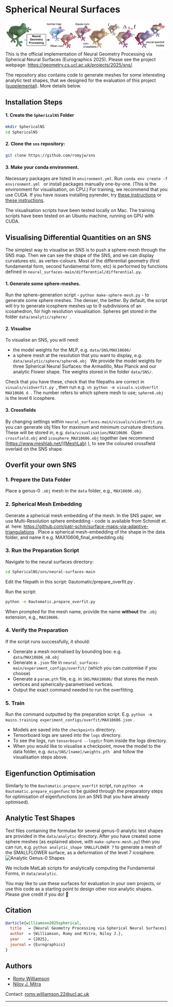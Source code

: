 # Spherical Neural Surfaces
![Frogs coloured by differential quantities](teaser.png?raw=true "SNS Frogs")
This is the official implementation of Neural Geometry Processing via Spherical Neural Surfaces (Eurographics 2025).
Please see the project webpage: https://geometry.cs.ucl.ac.uk/projects/2025/sns/.

The repository also contains code to generate meshes for some interesting analytic test shapes, that we designed for the evaluation of this project ([supplemental](https://geometry.cs.ucl.ac.uk/projects/2025/sns/paper_docs/supplemental.pdf)). More details below.


## Installation Steps

#### 1. Create the `SphericalNS` Folder
```sh
mkdir SphericalNS
cd SphericalNS
```

#### 2. Clone the `sns` repository:
```sh
git clone https://github.com/romyjw/sns
```
#### 3. Make your conda environment.

Necessary packages are listed in ```environment.yml```.
Run ```conda env create -f environment.yml ``` or install packages manually one-by-one.
(This is the environment for visualisation, on CPU.)
For training, we recommend that you use CUDA. 
If you have issues installing pyrender, try [these instructions](https://pyrender.readthedocs.io/en/latest/install/) or [these instructions](https://github.com/smartgeometry-ucl/COMP0119_24-25/tree/main/lab_demos/Tutorial%201%20-%20%20coding_framework#install-pyrender).

The visualisation scripts have been tested locally on Mac.
The training scripts have been tested on an Ubuntu machine, running on GPU with CUDA.

## Visualising Differential Quantities on an SNS

The simplest way to visualise an SNS is to push a sphere-mesh through the SNS map. Then we can see the shape of the SNS, and we can display curvatures etc. as vertex-colours.
Most of the differential geometry (first fundamental form, second fundamental form, etc) is performed by functions defined in ```neural_surfaces-main/differential/differential.py```.

#### 1. Generate some sphere-meshes.
Run the sphere-generation script - ```python make-sphere-mesh.py``` - to generate some sphere meshes. The denser, the better. By default, the script will try to generate icosphere meshes up to 9 subdivisions of an icosahedron, for high resolution visualisation. Spheres get stored in the folder ```data/analytic/sphere/ ```.

#### 2. Visualise
To visualise an SNS, you will need:
- the model weights for the MLP, e.g. ```data/SNS/MAX10606/ ```
- a sphere mesh at the resolution that you want to display, e.g. ```data/analytic/sphere/sphere6.obj ```
We provide the model weights for three Spherical Neural Surfaces: the Armadillo, Max Planck and our analytic Flower shape. The weights stored in the folder ```data/SNS/```.

Check that you have these, check that the filepaths are correct in ```visuals/visOverfit.py ```, then run e.g. ```sh python -m visuals.visOverfit  MAX10606 6 ```. The number refers to which sphere mesh to use; ```sphere6.obj``` is the level 6 icosphere.

#### 3. Crossfields
By changing settings within ```neural_surfaces-main/visuals/visOverfit.py ``` you can generate obj files for maximum and minimum curvature directions. These will be stored in, e.g. ```data/visualisation/MAX10606 ```
Open ```crossfield.obj``` and ```icosphere_MAX10606.obj``` together (we recommend [https://www.meshlab.net/](MeshLab) ), to see the coloured crossfield overlaid on the SNS shape.

## Overfit your own SNS


### 1. Prepare the Data Folder

Place a genus-0 `.obj` mesh in the `data` folder, e.g., `MAX10606.obj`.

### 2. Spherical Mesh Embedding
Generate a spherical mesh embedding of the mesh. In the SNS paper, we use Multi-Resolution sphere embedding - code is available from Schmidt et. al. here: https://github.com/patr-schm/surface-maps-via-adaptive-triangulations .
Place a spherical mesh-embedding of the shape in the data folder, and name it e.g. MAX10606_final_embedding.obj


### 3. Run the Preparation Script
Navigate to the neural surfaces directory:
```sh
cd SphericalNS/sns/neural-surfaces-main
```
Edit the filepath in this script: 0automatic/prepare_overfit.py .

Run the script:
```sh
python -m 0automatic.prepare_overfit.py
```
When prompted for the mesh name, provide the name **without** the `.obj` extension, e.g., `MAX10606`.

### 4. Verify the Preparation
If the script runs successfully, it should:
- Generate a mesh normalised by bounding box: e.g. ```data/MAX10606_nB.obj```
- Generate a `.json` file in ```neural_surfaces-main/experiment_configs/overfit/``` (which you can customise if you choose)
-  Generate a ```param.pth``` file, e.g. in ```SNS/MAX10606/``` that stores the mesh vertices and spherically-parametrised vertices.
- Output the exact command needed to run the overfitting.

### 5. Train

Run the command outputted by the preparation script. E.g. 
```python -m mains.training experiment_configs/overfit/MAX10606.json``` .

- Models are saved into the ```checkpoints``` directory.
- Tensorboard logs are saved into the ```logs``` directory.
- To see the logs, run ```tensorboard --logdir``` from inside the logs directory.
- When you would like to visualise a checkpoint, move the model to the data folder, e.g. ```data/SNS/[name]/weights.pth ``` and follow the visualisation steps above.

## Eigenfunction Optimisation

Similarly to the ```0automatic.prepare_overfit``` script, run ```python -m 0automatic.prepare_eigenfunc``` to be guided through the preparatory steps for optimisation of eigenfunctions (on an SNS that you have already optimised).


## Analytic Test Shapes


Text files containing the formulae for several genus-0 analytic test shapes are provided in the ```data/analytic``` directory. After you have created some sphere meshes (as explained above, with ```make-sphere-mesh.py```) then you can run, e.g. ```python analytic_shape SMALLFLOWER 7``` to generate a mesh of the SMALLFLOWER surface, as a deformation of the level 7 icosphere.
![Analytic Genus-0 Shapes](shapes.png?raw=true "Analytic Genus-0 Shapes")

We include MatLab scripts for analytically computing the Fundamental Forms, in ```data/analytic```.

You may like to use these surfaces for evaluation in your own projects, or use this code as a starting point to design other nice analytic shapes. Please give credit if you do! :star2:

## Citation

```bibtex
@article{williamson2025spherical,
  title   = {Neural Geometry Processing via Spherical Neural Surfaces},
  author  = {Williamson, Romy and Mitra, Niloy J.},
  year    = {2025},
  journal = {Eurographics}
}
```
## Authors
- [Romy Williamson](https://romyjw.github.io)
- [Niloy J. Mitra](http://www0.cs.ucl.ac.uk/staff/n.mitra/)

Contact: [romy.williamson.22@ucl.ac.uk](mailto:romy.williamson.22@ucl.ac.uk)




---

